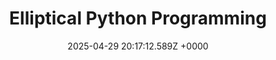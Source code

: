 ---
title: "Elliptical Python Programming"
link: "https://susam.net/elliptical-python-programming.html"
date: "2025-04-29 20:17:12.589Z +0000"
description: 
category: "articles"
---